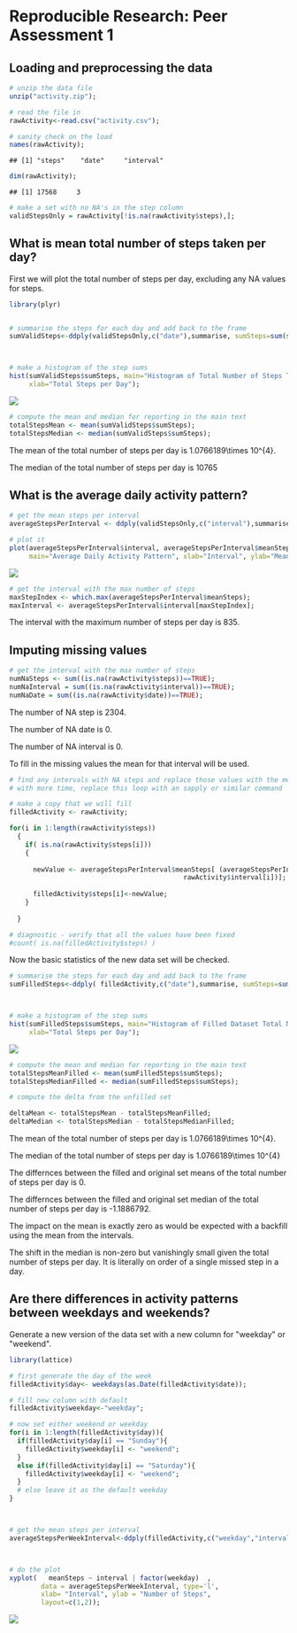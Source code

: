 # Reproducible Research: Peer Assessment 1


## Loading and preprocessing the data


```r
# unzip the data file
unzip("activity.zip");

# read the file in
rawActivity<-read.csv("activity.csv");

# sanity check on the load
names(rawActivity);
```

```
## [1] "steps"    "date"     "interval"
```

```r
dim(rawActivity);
```

```
## [1] 17568     3
```

```r
# make a set with no NA's in the step column
validStepsOnly = rawActivity[!is.na(rawActivity$steps),];
```









## What is mean total number of steps taken per day?

First we will plot the total number of steps per day, excluding any NA values for steps.



```r
library(plyr)


# summarise the steps for each day and add back to the frame
sumValidSteps<-ddply(validStepsOnly,c("date"),summarise, sumSteps=sum(steps))



# make a histogram of the step sums
hist(sumValidSteps$sumSteps, main="Histogram of Total Number of Steps Taken Each Day",
     xlab="Total Steps per Day");
```

![](./PA1_template_files/figure-html/meanSteps-1.png) 



```r
# compute the mean and median for reporting in the main text
totalStepsMean <- mean(sumValidSteps$sumSteps);
totalStepsMedian <- median(sumValidSteps$sumSteps);
```

The mean of the total number of steps per day is 1.0766189\times 10^{4}.

The median of the total number of steps per day is 10765





## What is the average daily activity pattern?


```r
# get the mean steps per interval
averageStepsPerInterval <- ddply(validStepsOnly,c("interval"),summarise, meanSteps=mean(steps))

# plot it
plot(averageStepsPerInterval$interval, averageStepsPerInterval$meanSteps,type='l',
     main="Average Daily Activity Pattern", xlab="Interval", ylab="Mean steps")
```

![](./PA1_template_files/figure-html/averageSteps-1.png) 



```r
# get the interval with the max number of steps
maxStepIndex <- which.max(averageStepsPerInterval$meanSteps);
maxInterval <- averageStepsPerInterval$interval[maxStepIndex]; 
```

The interval with the maximum number of steps per day is 835.





## Imputing missing values


```r
# get the interval with the max number of steps
numNaSteps <- sum((is.na(rawActivity$steps))==TRUE);
numNaInterval = sum((is.na(rawActivity$interval))==TRUE);
numNaDate = sum((is.na(rawActivity$date))==TRUE);
```

The number of NA step is  2304.

The number of NA date is  0.

The number of NA interval is  0.



To fill in the missing values the mean for that interval will be used.




```r
# find any intervals with NA steps and replace those values with the mean for that interval
# with more time, replace this loop with an sapply or similar command

# make a copy that we will fill
filledActivity <- rawActivity;

for(i in 1:length(rawActivity$steps))
  {
    if( is.na(rawActivity$steps[i]))
    {
       
      newValue <- averageStepsPerInterval$meanSteps[ (averageStepsPerInterval$interval == 
                                            rawActivity$interval[i])];
      
      filledActivity$steps[i]<-newValue;
    }
  
  }

# diagnostic - verify that all the values have been fixed
#count( is.na(filledActivity$steps) )
```


Now the basic statistics of the new data set will be checked.



```r
# summarise the steps for each day and add back to the frame
sumFilledSteps<-ddply( filledActivity,c("date"),summarise, sumSteps=sum(steps))



# make a histogram of the step sums
hist(sumFilledSteps$sumSteps, main="Histogram of Filled Dataset Total Number of Steps Taken Each Day",
     xlab="Total Steps per Day");
```

![](./PA1_template_files/figure-html/filledPlot-1.png) 



```r
# compute the mean and median for reporting in the main text
totalStepsMeanFilled <- mean(sumFilledSteps$sumSteps);
totalStepsMedianFilled <- median(sumFilledSteps$sumSteps);

# compute the delta from the unfilled set

deltaMean <- totalStepsMean - totalStepsMeanFilled;
deltaMedian <- totalStepsMedian - totalStepsMedianFilled;
```

The mean of the total number of steps per day is 1.0766189\times 10^{4}.

The median of the total number of steps per day is 1.0766189\times 10^{4}


 

The differnces between the filled and original set means of the total number of steps per day is 0.

The differnces between the filled and original set median of the total number of steps per day is -1.1886792.


The impact on the mean is exactly zero as would be expected with a backfill using the mean from the intervals.   

The shift in the median is non-zero but vanishingly small given the total number of steps per day.   It is literally on order of a single missed step in a day.






 
## Are there differences in activity patterns between weekdays and weekends?


Generate a new version of the data set with a new column for "weekday" or "weekend".



```r
library(lattice)

# first generate the day of the week
filledActivity$day<- weekdays(as.Date(filledActivity$date));

# fill new column with default
filledActivity$weekday<-"weekday";

# now set either weekend or weekday
for(i in 1:length(filledActivity$day)){
  if(filledActivity$day[i] == "Sunday"){
    filledActivity$weekday[i] <- "weekend";
  }
  else if(filledActivity$day[i] == "Saturday"){
    filledActivity$weekday[i] <- "weekend";
  }
  # else leave it as the default weekday
}



# get the mean steps per interval
averageStepsPerWeekInterval<-ddply(filledActivity,c("weekday","interval"),summarise, meanSteps=mean(steps))



# do the plot
xyplot(   meanSteps ~ interval | factor(weekday)  ,
        data = averageStepsPerWeekInterval, type='l',
        xlab= "Interval", ylab = "Number of Steps",
        layout=c(1,2));
```

![](./PA1_template_files/figure-html/generateWeekdayColumn-1.png) 



